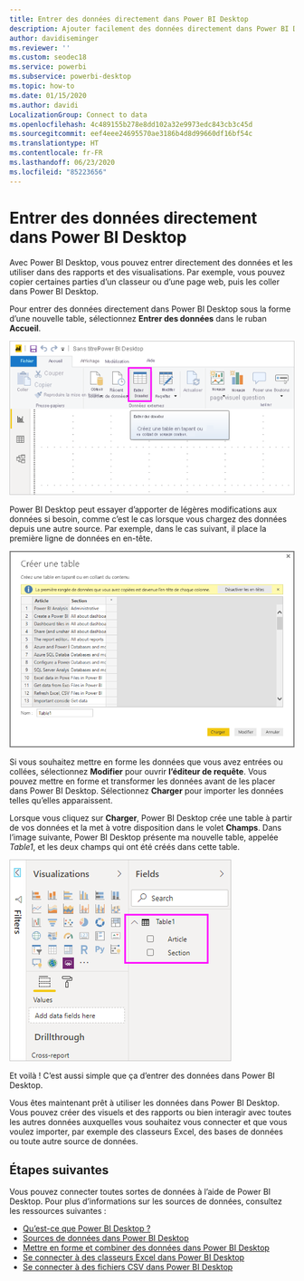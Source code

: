 ```yaml
---
title: Entrer des données directement dans Power BI Desktop
description: Ajouter facilement des données directement dans Power BI Desktop
author: davidiseminger
ms.reviewer: ''
ms.custom: seodec18
ms.service: powerbi
ms.subservice: powerbi-desktop
ms.topic: how-to
ms.date: 01/15/2020
ms.author: davidi
LocalizationGroup: Connect to data
ms.openlocfilehash: 4c489155b278e8dd102a32e9973edc843cb3c45d
ms.sourcegitcommit: eef4eee24695570ae3186b4d8d99660df16bf54c
ms.translationtype: HT
ms.contentlocale: fr-FR
ms.lasthandoff: 06/23/2020
ms.locfileid: "85223656"
---
```

# <a name="enter-data-directly-into-power-bi-desktop"></a>Entrer des données directement dans Power BI Desktop

Avec Power BI Desktop, vous pouvez entrer directement des données et les utiliser dans des rapports et des visualisations. Par exemple, vous pouvez copier certaines parties d’un classeur ou d’une page web, puis les coller dans Power BI Desktop.

Pour entrer des données directement dans Power BI Desktop sous la forme d’une nouvelle table, sélectionnez **Entrer des données** dans le ruban **Accueil**.

![Sélectionner Entrer des données dans Accueil](media/desktop-enter-data-directly-into-desktop/enter-data-directly_1.png)

Power BI Desktop peut essayer d’apporter de légères modifications aux données si besoin, comme c’est le cas lorsque vous chargez des données depuis une autre source. Par exemple, dans le cas suivant, il place la première ligne de données en en-tête.

![Données avec la première ligne comme titres de colonnes](media/desktop-enter-data-directly-into-desktop/enter-data-directly_2.png)

Si vous souhaitez mettre en forme les données que vous avez entrées ou collées, sélectionnez **Modifier** pour ouvrir **l’éditeur de requête**. Vous pouvez mettre en forme et transformer les données avant de les placer dans Power BI Desktop. Sélectionnez **Charger** pour importer les données telles qu’elles apparaissent.

Lorsque vous cliquez sur **Charger**, Power BI Desktop crée une table à partir de vos données et la met à votre disposition dans le volet **Champs**. Dans l’image suivante, Power BI Desktop présente ma nouvelle table, appelée *Table1*, et les deux champs qui ont été créés dans cette table.

![Champs chargés dans Power BI Desktop](media/desktop-enter-data-directly-into-desktop/enter-data-directly_3.png)

Et voilà ! C’est aussi simple que ça d’entrer des données dans Power BI Desktop.

Vous êtes maintenant prêt à utiliser les données dans Power BI Desktop. Vous pouvez créer des visuels et des rapports ou bien interagir avec toutes les autres données auxquelles vous souhaitez vous connecter et que vous voulez importer, par exemple des classeurs Excel, des bases de données ou toute autre source de données.

## <a name="next-steps"></a>Étapes suivantes

Vous pouvez connecter toutes sortes de données à l’aide de Power BI Desktop. Pour plus d’informations sur les sources de données, consultez les ressources suivantes :

* [Qu’est-ce que Power BI Desktop ?](../fundamentals/desktop-what-is-desktop.md)
* [Sources de données dans Power BI Desktop](desktop-data-sources.md)
* [Mettre en forme et combiner des données dans Power BI Desktop](desktop-shape-and-combine-data.md)
* [Se connecter à des classeurs Excel dans Power BI Desktop](desktop-connect-excel.md)
* [Se connecter à des fichiers CSV dans Power BI Desktop](desktop-connect-csv.md)

